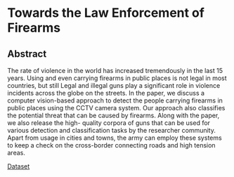 # Towards the Law Enforcement of Firearms

## Abstract 
The rate of violence in the world has increased tremendously in the last 15 years. Using and even carrying firearms in public places is not legal in most countries, but still Legal and illegal guns play a significant role in violence incidents across the globe on the streets. In the paper, we discuss a computer vision-based approach to detect the people carrying firearms in public places using the CCTV camera system. Our approach also classifies the potential threat that can be caused by firearms. Along with the paper, we also release the high- quality corpora of guns that can be used for various detection and classification tasks by the researcher community. Apart from usage in cities and towns, the army can employ these systems to keep a check on the cross-border connecting roads and high tension areas.

[Dataset](https://github.com/kushagrayadv/gun-dataset/tree/master/dataset)